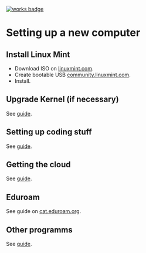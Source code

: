 [![works badge](https://cdn.rawgit.com/nikku/works-on-my-machine/v0.2.0/badge.svg)](https://github.com/nikku/works-on-my-machine)

# Setting up a new computer

## Install Linux Mint

- Download ISO on [linuxmint.com](https://www.linuxmint.com/).
- Create bootable USB [community.linuxmint.com](https://community.linuxmint.com/tutorial/view/744).
- Install.

## Upgrade Kernel (if necessary)
See [guide](docs/UPGRADE-KERNEL.md).

## Setting up coding stuff
See [guide](docs/CODING.md).

## Getting the cloud
See [guide](docs/CLOUD.md).

## Eduroam
See guide on [cat.eduroam.org](https://cat.eduroam.org/).

## Other programms

See [guide](docs/OTHER.md).
